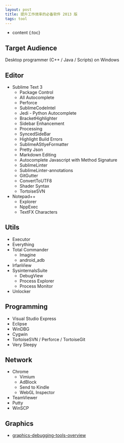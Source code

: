 ```yaml
---
layout: post
title: 提升工作效率的必备软件 2013 版
tags: tool
---
```


* content
{:toc}

## Target Audience
Desktop programmer (C++ / Java / Scripts) on Windows

## Editor
* Sublime Text 3
  * Package Control
  * All Autocomplete
  * Perforce
  * SublimeCodeIntel
  * Jedi - Python Autocomplete
  * BracketHighlighter
  * Sidebar Enhancement
  * Processing
  * SyncedSideBar
  * Highlight Build Errors
  * SublimeAStlyeFormatter
  * Pretty Json
  * Markdown Editing 
  * Autocomplete Javascript with Method Signature 
  * SublimeLinter
  * SublimeLinter-annotations
  * GitGutter 
  * ConvertToUTF8
  * Shader Syntax 
  * TortoiseSVN
* Notepad++
  * Explorer
  * NppExec
  * TextFX Characters

## Utils
* Executor
* Everything
* Total Commander
  * Imagine
  * android_adb
* IrfanView
* SysinternalsSuite
  * DebugView
  * Process Explorer
  * Process Monitor
* Unlocker

## Programming
* Visual Studio Express
* Eclipse
* WinDBG
* Cygwin
* TortoiseSVN / Perforce / TortoiseGit
* Very Sleepy

## Network
* Chrome
  * Vimium
  * AdBlock
  * Send to Kindle
  * WebGL Inspector
* TeamViewer
* Putty
* WinSCP

## Graphics
* [graphics-debugging-tools-overview](http://vinjn.github.io/2013/07/07/graphics-debugging-tools-overview.html)

